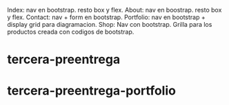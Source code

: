Index: nav en bootstrap. resto box y flex. 
About: nav en boostrap. resto box y flex.
Contact: nav + form en bootstrap.
Portfolio: nav en bootstrap + display grid para diagramacion.
Shop: Nav con bootstrap. Grilla para los productos creada con codigos de bootstrap. 
# tercera-preentrega
# tercera-preentrega-portfolio
